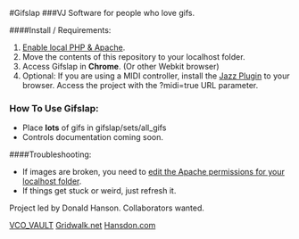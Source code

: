#Gifslap
###VJ Software for people who love gifs.

####Install / Requirements:
1. <a href="http://coolestguidesontheplanet.com/get-apache-mysql-php-phpmyadmin-working-osx-10-9-mavericks/">Enable local PHP & Apache</a>.
2. Move the contents of this repository to your localhost folder.
3. Access Gifslap in **Chrome**. (Or other Webkit browser)
4. Optional: If you are using a MIDI controller, install the <a href="http://jazz-soft.net/download/">Jazz Plugin</a> to your browser. Access the project with the ?midi=true URL parameter.

### How To Use Gifslap:
- Place **lots** of gifs in gifslap/sets/all_gifs
- Controls documentation coming soon.

####Troubleshooting:
- If images are broken, you need to <a href="https://discussions.apple.com/thread/1043112#4973464">edit the Apache permissions for your localhost folder</a>.
- If things get stuck or weird, just refresh it.

Project led by Donald Hanson. Collaborators wanted.

<a href="http://vcovault.com">VCO_VAULT</a>
<a href="http://gridwalk.net">Gridwalk.net</a>
<a href="http://hansdon.com">Hansdon.com</a>